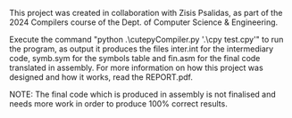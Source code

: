 This project was created in collaboration with Zisis Psalidas, as part of the 2024 Compilers course of the Dept. of Computer Science & Engineering.

Execute the command "python .\cutepyCompiler.py '.\cpy test.cpy'" to run the program, as output it produces the files inter.int for the intermediary code, symb.sym for the symbols table and fin.asm for the final code translated in assembly.
For more information on how this project was designed and how it works, read the REPORT.pdf.

NOTE: The final code which is produced in assembly is not finalised and needs more work in order to produce 100% correct results.
